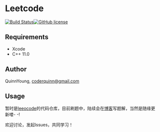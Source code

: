 # Leetcode 
[![Build Status](https://travis-ci.org/CoderQuinn/leetcode.svg?branch=master)](https://travis-ci.org/CoderQuinn/leetcode)[![GitHub license](https://img.shields.io/badge/license-BSD_3--Clause-blue.svg)](https://raw.githubusercontent.com/CoderQuinn/leetcode/master/LICENSE)

## Requirements
- Xcode
- C++ 11.0

## Author
QuinnYoung, coderquinn@gmail.com

## Usage
暂时是[leeocode](https://leetcode-cn.com/u/quinnyang/)的代码仓库，目前刷题中，陆续会在[博客](https://quinnyoung.com/)写题解，当然是随缘更新喽- -!

欢迎讨论，发起Issues，共同学习！

